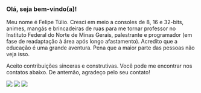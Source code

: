 ### Olá, seja bem-vindo(a)!

Meu nome é Felipe Túlio. Cresci em meio a consoles de 8, 16 e 32-bits, animes, mangás e brincadeiras de ruas para me tornar professor no Instituto Federal do Norte de Minas Gerais, palestrante e programador (em fase de readaptação à área após longo afastamento). Acredito que a educação é uma grande aventura. Pena que a maior parte das pessoas não veja isso.
  
Aceito contribuições sinceras e construtivas. Você pode me encontrar nos contatos abaixo. De antemão, agradeço pelo seu contato! 
<div>
<a href = "mailto:felipe.castro@ifnmg.edu.br"><img loading="lazy" src="https://img.shields.io/badge/Gmail-D14836?style=for-the-badge&logo=gmail&logoColor=white" target="_blank"></a>
<a href="https://www.linkedin.com/in/ftdcastro" target="_blank"><img loading="lazy" src="https://img.shields.io/badge/-LinkedIn-%230077B5?style=for-the-badge&logo=linkedin&logoColor=white" target="_blank"></a>
<a href="https://instagram.com/ftdcastro_" target="_blank"><img loading="lazy" src="https://img.shields.io/badge/-Instagram-%23E4405F?style=for-the-badge&logo=instagram&logoColor=white" target="_blank"></a>
</div>


<!--
### Algumas informações sobre mim

- Atualmente estou lecionando... Sistemas Operacionais, Programação de Sistemas Corporativos e Cultura Maker
- Atualmente estou aprendendo... Node.Js, Arduino e Finanças
- Procuro contribuir com a comunidade local... Coordenando projetos de ensino sobre educação básica para empresas da cidade onde resido

### Hi there, welcome! 👋

**ftdcastro/ftdcastro** is a ✨ _special_ ✨ repository because its `README.md` (this file) appears on your GitHub profile.

Here are some ideas to get you started:

- 🔭 I’m currently working on ...
- 🌱 I’m currently learning ...
- 👯 I’m looking to collaborate on ...
- 🤔 I’m looking for help with ...
- 💬 Ask me about ...
- 📫 How to reach me: ...
- 😄 Pronouns: ...
- ⚡ Fun fact: ...
-->
